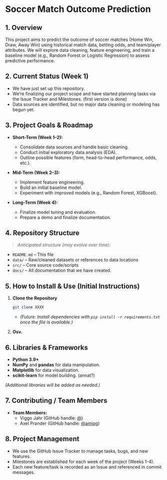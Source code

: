 # Soccer Match Outcome Prediction

## 1. Overview
This project aims to predict the outcome of soccer matches (Home Win, Draw, Away Win) using historical match data, betting odds, and team/player attributes. We will explore data cleaning, feature engineering, and train a baseline model (e.g., Random Forest or Logistic Regression) to assess predictive performance.

## 2. Current Status (Week 1)
- We have just set up this repository. 
- We’re finalizing our project scope and have started planning tasks via the Issue Tracker and Milestones. (first version is done) 
- Data sources are identified, but no major data cleaning or modeling has begun yet.

## 3. Project Goals & Roadmap
- **Short-Term (Week 1–2):**  
  - Consolidate data sources and handle basic cleaning.  
  - Conduct initial exploratory data analysis (EDA).  
  - Outline possible features (form, head-to-head performance, odds, etc.).

- **Mid-Term (Week 2–3):**  
  - Implement feature engineering.  
  - Build an initial baseline model.  
  - Experiment with improved models (e.g., Random Forest, XGBoost).

- **Long-Term (Week 4):**  
  - Finalize model tuning and evaluation.  
  - Prepare a demo and finalize documentation.


## 4. Repository Structure
> *Anticipated structure (may evolve over time):*  
- `README.md` – This file  
- `data/` – Raw/cleaned datasets or references to data locations  
- `src/` –  Core source code/scripts  
- `docs/` – All documentation that we have created.

## 5. How to Install & Use (Initial Instructions)
1. **Clone the Repository**
    ```bash
    git clone XXXX
    ```
    
    - *(Future: Install dependencies with `pip install -r requirements.txt` once the file is available.)*
2. **Osv.** 

## 6. Libraries & Frameworks
- **Python 3.9+**
- **NumPy** and **pandas** for data manipulation.
- **Matplotlib** for data visualization.
- **scikit-learn** for model building. (annat?)

*(Additional libraries will be added as needed.)*

## 7. Contributing / Team Members
- **Team Members:**
  - Viggo Jahr (GitHub handle: [@](https://githost.kth.se/AUsername))
  - Axel Prander (GitHub handle: [@amjpg](https://githost.kth.se/BUsername))

## 8. Project Management
- We use the GitHub Issue Tracker to manage tasks, bugs, and new features.
- Milestones are established for each week of the project (Weeks 1-4).
- Each new feature/task is recorded as an Issue and referenced in commit messages.
